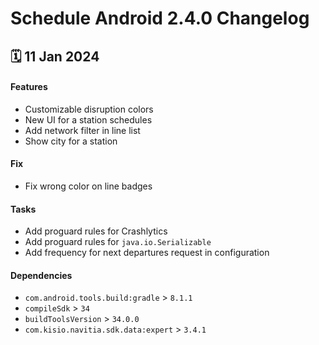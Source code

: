 # Schedule Android 2.4.0 Changelog

<h2>🗓 11 Jan 2024</h2>

#### Features
- Customizable disruption colors
- New UI for a station schedules
- Add network filter in line list
- Show city for a station

#### Fix
- Fix wrong color on line badges

#### Tasks
- Add proguard rules for Crashlytics
- Add proguard rules for `java.io.Serializable`
- Add frequency for next departures request in configuration

#### Dependencies
- `com.android.tools.build:gradle` > `8.1.1`
- `compileSdk` > `34`
- `buildToolsVersion` > `34.0.0`
- `com.kisio.navitia.sdk.data:expert` > `3.4.1`
